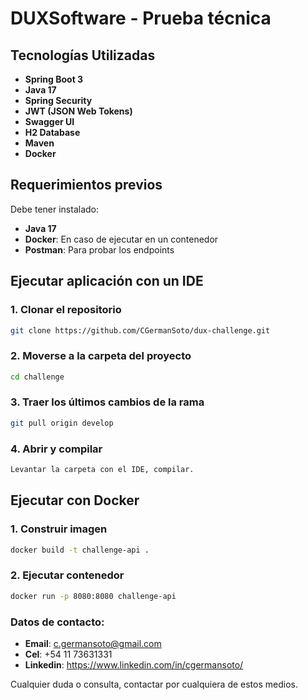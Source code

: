 # DUXSoftware - Prueba técnica
## Tecnologías Utilizadas
- **Spring Boot 3**
- **Java 17**
- **Spring Security**
- **JWT (JSON Web Tokens)**
- **Swagger UI**
- **H2 Database**
- **Maven**
- **Docker**

## Requerimientos previos

Debe tener instalado:

- **Java 17**
- **Docker**: En caso de ejecutar en un contenedor
- **Postman**: Para probar los endpoints

## Ejecutar aplicación con un IDE

### 1. Clonar el repositorio

```bash 
git clone https://github.com/CGermanSoto/dux-challenge.git
```
### 2. Moverse a la carpeta del proyecto

```bash 
cd challenge
```

### 3. Traer los últimos cambios de la rama

```bash 
git pull origin develop
```
### 4. Abrir y compilar
```bash 
Levantar la carpeta con el IDE, compilar.
```
## Ejecutar con Docker

### 1. Construir imagen

```bash 
docker build -t challenge-api .
```
### 2. Ejecutar contenedor

```bash 
docker run -p 8080:8080 challenge-api
```


### Datos de contacto:
- **Email**: c.germansoto@gmail.com
- **Cel**: +54 11 73631331
- **Linkedin**: https://www.linkedin.com/in/cgermansoto/

Cualquier duda o consulta, contactar por cualquiera de estos medios.
